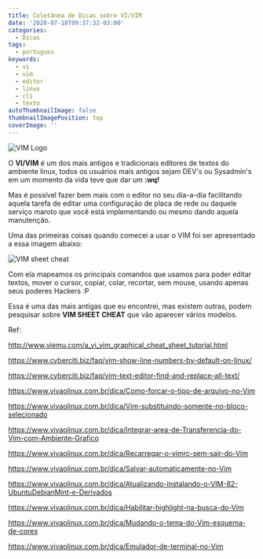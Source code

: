 ```yaml
---
title: Coletânea de Dicas sobre VI/VIM
date: '2020-07-18T09:37:32-03:00'
categories:
  - Dicas
tags:
  - portugues
keywords:
  - vi
  - vim
  - editor
  - linux
  - cli
  - texto
autoThumbnailImage: false
thumbnailImagePosition: top
coverImage: ''
---
```

![VIM Logo](/images/uploads/vimlogo.svg.png)

O **VI/VIM** é um dos mais antigos e tradicionais editores de textos do ambiente linux, todos os usuários mais antigos sejam DEV's ou Sysadmin's em um momento da vida teve que dar um **:wq!**

Mas é possível fazer bem mais com o editor no seu dia-a-dia facilitando aquela tarefa de editar uma configuração de placa de rede ou daquele serviço maroto que você está implementando ou mesmo dando aquela manutenção.

Uma das primeiras coisas quando comecei a usar o VIM foi ser apresentado a essa imagem abaixo:

![VIM sheet cheat](/images/uploads/vi-vim-cheat-sheet.gif)

Com ela mapeamos os principais comandos que usamos para poder editar textos, mover o cursor, copiar, colar, recortar, sem mouse, usando apenas seus poderes Hackers :P

Essa é uma das mais antigas que eu encontrei, mas existem outras, podem pesquisar sobre **VIM SHEET CHEAT** que vão aparecer vários modelos.



Ref:



http://www.viemu.com/a_vi_vim_graphical_cheat_sheet_tutorial.html



https://www.cyberciti.biz/faq/vim-show-line-numbers-by-default-on-linux/



https://www.cyberciti.biz/faq/vim-text-editor-find-and-replace-all-text/



https://www.vivaolinux.com.br/dica/Como-forcar-o-tipo-de-arquivo-no-Vim



https://www.vivaolinux.com.br/dica/Vim-substituindo-somente-no-bloco-selecionado



https://www.vivaolinux.com.br/dica/Integrar-area-de-Transferencia-do-Vim-com-Ambiente-Grafico



https://www.vivaolinux.com.br/dica/Recarregar-o-vimrc-sem-sair-do-Vim



https://www.vivaolinux.com.br/dica/Salvar-automaticamente-no-Vim



https://www.vivaolinux.com.br/dica/Atualizando-Instalando-o-VIM-82-UbuntuDebianMint-e-Derivados



https://www.vivaolinux.com.br/dica/Habilitar-highlight-na-busca-do-Vim



https://www.vivaolinux.com.br/dica/Mudando-o-tema-do-Vim-esquema-de-cores



https://www.vivaolinux.com.br/dica/Emulador-de-terminal-no-Vim
